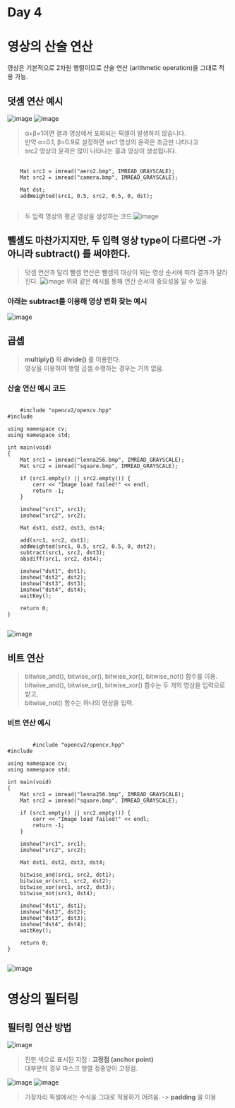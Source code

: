 
Day 4
===
# 영상의 산술 연산

영상은 기본적으로 2차원 행렬이므로 산술 연산 (arithmetic operation)을 그대로 적용 가능.
## 덧셈 연산 예시
![image](https://github.com/god102104/openCV_Practice/assets/43011129/8e5f625b-865f-4e1d-a83a-fe728fb8c589)
![image](https://github.com/god102104/openCV_Practice/assets/43011129/9fb36b06-5f84-4fcf-b9c8-858d6e43965e)
> α+β=1이면 결과 영상에서 포화되는 픽셀이 발생하지 않습니다. <br>
> 만약 α=0.1, β=0.9로 설정하면 src1 영상의 윤곽은 조금만 나타나고 <br>
> src2 영상의 윤곽은 많이 나타나는 결과 영상이 생성됩니다. <br>
<pre>
  <code>
    Mat src1 = imread("aero2.bmp", IMREAD_GRAYSCALE);
    Mat src2 = imread("camera.bmp", IMREAD_GRAYSCALE);
    
    Mat dst;
    addWeighted(src1, 0.5, src2, 0.5, 0, dst);
  </code>
</pre>
> 두 입력 영상의 평균 영상을 생성하는 코드
![image](https://github.com/god102104/openCV_Practice/assets/43011129/26ec52fe-f194-4439-a118-ac536dc6e5b7)

## 뺄셈도 마찬가지지만, 두 입력 영상 type이 다르다면 -가 아니라 subtract() 를 써야한다.
> 덧셈 연산과 달리 뺄셈 연산은 뺄셈의 대상이 되는 영상 순서에 따라 결과가 달라진다.
![image](https://github.com/god102104/openCV_Practice/assets/43011129/433f5f58-09e1-46c7-94f0-d3b7fd60ca1b)
> 위와 같은 예시를 통해 연산 순서의 중요성을 알 수 있음.

### 아래는 subtract를 이용해 영상 변화 찾는 예시
![image](https://github.com/god102104/openCV_Practice/assets/43011129/037ff00d-4611-4c2a-8e14-7414862d060f)


## 곱셉 
> **multiply()** 와 **divide()** 를 이용한다. <br>
> 영상을 이용하여 행렬 곱셈 수행하는 경우는 거의 없음.


### 산술 연산 예시 코드
<pre>
  <code>
    #include "opencv2/opencv.hpp"
#include <iostream>

using namespace cv;
using namespace std;

int main(void)
{
	Mat src1 = imread("lenna256.bmp", IMREAD_GRAYSCALE);
	Mat src2 = imread("square.bmp", IMREAD_GRAYSCALE);

	if (src1.empty() || src2.empty()) {
		cerr << "Image load failed!" << endl;
		return -1;
	}

	imshow("src1", src1);
	imshow("src2", src2);

	Mat dst1, dst2, dst3, dst4;

	add(src1, src2, dst1);
	addWeighted(src1, 0.5, src2, 0.5, 0, dst2);
	subtract(src1, src2, dst3);
	absdiff(src1, src2, dst4);

	imshow("dst1", dst1);
	imshow("dst2", dst2);
	imshow("dst3", dst3);
	imshow("dst4", dst4);
	waitKey();

	return 0;
}
  </code>
</pre>
![image](https://github.com/god102104/openCV_Practice/assets/43011129/550c5d57-73a6-4fc5-ab16-4a21ebe04ad3)

## 비트 연산 
> bitwise_and(), bitwise_or(), bitwise_xor(), bitwise_not() 함수를 이용. <br>
> bitwise_and(), bitwise_or(), bitwise_xor() 함수는 두 개의 영상을 입력으로 받고,<br>
> bitwise_not() 함수는 하나의 영상을 입력. <br>

### 비트 연산 예시
<pre>
	<code>
		#include "opencv2/opencv.hpp"
#include <iostream>

using namespace cv;
using namespace std;

int main(void)
{
	Mat src1 = imread("lenna256.bmp", IMREAD_GRAYSCALE);
	Mat src2 = imread("square.bmp", IMREAD_GRAYSCALE);

	if (src1.empty() || src2.empty()) {
		cerr << "Image load failed!" << endl;
		return -1;
	}

	imshow("src1", src1);
	imshow("src2", src2);

	Mat dst1, dst2, dst3, dst4;

	bitwise_and(src1, src2, dst1);
	bitwise_or(src1, src2, dst2);
	bitwise_xor(src1, src2, dst3);
	bitwise_not(src1, dst4);

	imshow("dst1", dst1);
	imshow("dst2", dst2);
	imshow("dst3", dst3);
	imshow("dst4", dst4);
	waitKey();

	return 0;
}
	</code>
</pre>
![image](https://github.com/god102104/openCV_Practice/assets/43011129/39c82128-a0d6-4556-8b42-0457a3652798)

# 영상의 필터링

## 필터링 연산 방법
![image](https://github.com/god102104/openCV_Practice/assets/43011129/812a640d-f7f8-484c-8498-be24a65f33e8)
> 진한 색으로 표시된 지점 : **고정점 (anchor point)** <br>
> 대부분의 경우 마스크 행렬 정중앙이 고정점. <br>

![image](https://github.com/god102104/openCV_Practice/assets/43011129/9d7f3c23-43ea-4bcf-adf0-d2e0ee2963c0)
![image](https://github.com/god102104/openCV_Practice/assets/43011129/0dc4b88d-dfa1-4e94-86f9-39e801b14c8d)

> 가장자리 픽셀에서는 수식을 그대로 적용하기 어려움. -> **padding** 을 이용 <br>
